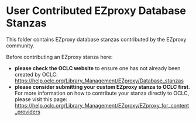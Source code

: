 # User Contributed EZproxy Database Stanzas

This folder contains EZproxy database stanzas contributed by the EZproxy community.

Before contributing an EZproxy stanza here:

- **please check the OCLC website** to ensure one has not already been created by OCLC: https://help.oclc.org/Library_Management/EZproxy/Database_stanzas
- **please consider submitting your custom EZproxy stanza to OCLC first**. For more information on how to contribute your stanza directly to OCLC, please visit this page: https://help.oclc.org/Library_Management/EZproxy/EZproxy_for_content_providers
 